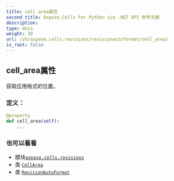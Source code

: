 ```yaml
---
title: cell_area属性
second_title: Aspose.Cells for Python via .NET API 参考文献
description:
type: docs
weight: 30
url: /zh/aspose.cells.revisions/revisionautoformat/cell_area/
is_root: false
---
```

## cell_area属性

获取应用格式的位置。
### 定义：
```python
@property
def cell_area(self):
    ...
```

### 也可以看看
* 模块[`aspose.cells.revisions`](../../)
* 类 [`CellArea`](/cells/python-net/zh/aspose.cells/cellarea)
* 类 [`RevisionAutoFormat`](/cells/python-net/zh/aspose.cells.revisions/revisionautoformat)
